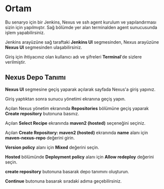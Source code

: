 # Ortam

Bu senaryo için bir Jenkins, Nexus ve ssh agent kurulum ve yapılandırması sizin için yapılmıştır. Sağ bölümde yer alan terminalden agent sunucusunda işlem yapabilirsiniz.

Jenkins arayüzüne sağ taraftaki **Jenkins UI** segmesinden, Nexus arayüzüne **Nexus UI** segmesinden ulaşabilirsiniz.

Giriş için ihtiyacınız olan kullanıcı adı ve şifreleri **Terminal**'de sizlere verilmiştir.

## Nexus Depo Tanımı

**Nexus UI** segmesine geçiş yaparak açılarak sayfada Nexus'a giriş yapınız. 

Giriş yaptıktan sonra sunucu yönetimi ekranına geçiş yapın.

Açılan Nexus yönetim ekranında **Repositories** bölümüne geçiş yaparak **Create repository** butonuna basınız.

Açılan **Select Recipe** ekranında **maven2 (hosted)** seçeneğini seçiniz.

Açılan **Create Repository: maven2 (hosted)** ekranında **name** alanı için **maven-nexus-repo** değerini girin.

**Version policy** alanı için **Mixed** değerini seçin.

**Hosted** bölümünde **Deployment policy** alanı için **Allow redeploy** değerini seçin.

**create repository** butonuna basarak depo tanımını oluşturun.

**Continue** butonuna basarak sıradaki adıma geçebilirsiniz.

